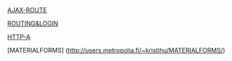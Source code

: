  [AJAX-ROUTE](http://users.metropolia.fi/~kristihu/AJAX-ROUTER/) 
 
 [ROUTING&LOGIN](http://users.metropolia.fi/~kristihu/AJAX-STATE/) 
 
 [HTTP-A](http://users.metropolia.fi/~kristihu/http-a/)
 
 [MATERIALFORMS] (http://users.metropolia.fi/~kristihu/MATERIALFORMS/)
 
 

